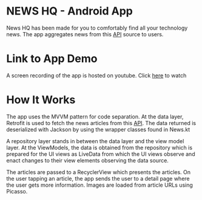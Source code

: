 # NEWS HQ - Android App

News HQ has been made for you to comfortably find all your technology news. The app aggregates news 
from this [API](https://learnappmaking.com/ex/news/articles/Apple?secret=CHWGk3OTwgObtQxGqdLvVhwji6FsYm95oe87o3ju)
source to users.

# Link to App Demo

A screen recording of the app is hosted on youtube. Click [here](https://youtu.be/mi_MQoyYdz0) to watch

# How It Works

The app uses the MVVM pattern for code separation. At the data layer, Retrofit is used to fetch the 
news articles from this [API](https://learnappmaking.com/ex/news/articles/Apple?secret=CHWGk3OTwgObtQxGqdLvVhwji6FsYm95oe87o3ju).
The data returned is deserialized with Jackson by using the wrapper classes found in News.kt

A repository layer stands in between the data layer and the view model layer. At the ViewModels,
the data is obtained from the repository which is prepared for the UI views as LiveData from which 
the UI views observe and enact changes to their view elements observing the data source.

The articles are passed to a RecyclerView which presents the articles. On the user tapping an 
article, the app sends the user to a detail page where the user gets more information. Images 
are loaded from article URLs using Picasso. 



